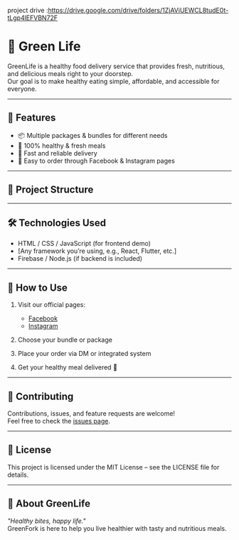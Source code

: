 
project drive :https://drive.google.com/drive/folders/1ZjAViUEWCL8tudE0t-tLgp4lEFVBN72F

# 🌱 Green Life

GreenLife is a healthy food delivery service that provides fresh, nutritious, and delicious meals right to your doorstep.  
Our goal is to make healthy eating simple, affordable, and accessible for everyone.  

---

## 🚀 Features
- 📦 Multiple packages & bundles for different needs  
- 🥗 100% healthy & fresh meals  
- 🚚 Fast and reliable delivery  
- 📱 Easy to order through Facebook & Instagram pages  

---

## 📂 Project Structure

---

## 🛠️ Technologies Used
- HTML / CSS / JavaScript (for frontend demo)  
- [Any framework you’re using, e.g., React, Flutter, etc.]  
- Firebase / Node.js (if backend is included)  

---

## 📖 How to Use
1. Visit our official pages:  
   - [Facebook](https://www.facebook.com/share/19dDwZhLhd/)  
   - [Instagram](https://www.instagram.com/greenliife5?igsh=NThibTFhMDh1Yndu)  

2. Choose your bundle or package  
3. Place your order via DM or integrated system  
4. Get your healthy meal delivered 🚚  

---

## 🤝 Contributing
Contributions, issues, and feature requests are welcome!  
Feel free to check the [issues page](#).  

---

## 📄 License
This project is licensed under the MIT License – see the LICENSE file for details. 

---

## 💚 About GreenLife
*"Healthy bites, happy life."*  
GreenFork is here to help you live healthier with tasty and nutritious meals.